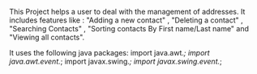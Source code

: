 This Project helps a user to deal with the management of addresses.
It includes features like : "Adding a new contact" , "Deleting a contact" , "Searching Contacts" , "Sorting contacts By First name/Last name"
and "Viewing all contacts".

It uses the following java packages:
import java.awt.*;
import java.awt.event.*;
import javax.swing.*;
import javax.swing.event.*;

